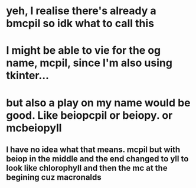 # yeh, I realise there's already a bmcpil so idk what to call this
# I might be able to vie for the og name, mcpil, since I'm also using tkinter...
# but also a play on my name would be good. Like beiopcpil or beiopy. or mcbeiopyll
## I have no idea what that means. mcpil but with beiop in the middle and the end changed to yll to look like chlorophyll and then the mc at the begining cuz macronalds